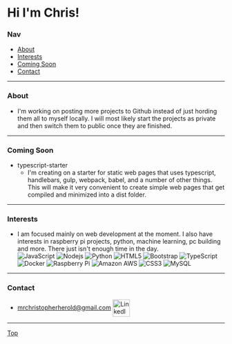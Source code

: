 # Hi I'm Chris!
### Nav
* [About](#about)
* [Interests](#interests)
* [Coming Soon](#coming-soon)
* [Contact](#contact)

***

### About
* I'm working on posting more projects to Github instead of just hording them all to myself locally. I will most likely start the projects as private and then switch them to public once they are finished.

*** 

### Coming Soon
* typescript-starter
  * I'm creating on a starter for static web pages that uses typescript, handlebars, gulp, webpack, babel, and a number of other things. This will make it very convenient to create simple web pages that get compiled and minimized into a dist folder.

***

### Interests
* I am focused mainly on web development at the moment. I also have interests in raspberry pi projects, python, machine learning, pc building and more. There just isn't enough time in the day.<br>
![JavaScript](https://img.shields.io/badge/-JavaScript-black?style=flat-square&logo=javascript)
![Nodejs](https://img.shields.io/badge/-Nodejs-black?style=flat-square&logo=Node.js)
![Python](https://img.shields.io/badge/-Python-black?style=flat-square&logo=Python)
![HTML5](https://img.shields.io/badge/-HTML5-E34F26?style=flat-square&logo=html5&logoColor=white)
![Bootstrap](https://img.shields.io/badge/-Bootstrap-563D7C?style=flat-square&logo=bootstrap)
![TypeScript](https://img.shields.io/badge/-TypeScript-007ACC?style=flat-square&logo=typescript)
![Docker](https://img.shields.io/badge/-Docker-black?style=flat-square&logo=docker)
![Raspberry Pi](https://img.shields.io/badge/-Raspberry%20Pi-C51A4A?style=flat-square&logo=Raspberry-Pi)
![Amazon AWS](https://img.shields.io/badge/Amazon%20AWS-232F3E?style=flat-square&logo=amazon-aws)
![CSS3](https://img.shields.io/badge/-CSS3-1572B6?style=flat-square&logo=css3)
![MySQL](https://img.shields.io/badge/-MySQL-black?style=flat-square&logo=mysql)


***

### Contact
* mrchristopherherold@gmail.com
[<img src="https://" height="40em" align="center" alt="LinkedIn" title="Contact me via LinkedIn"/>](https://www.linkedin.com/in/cjherold/)

***

[Top](#nav)

